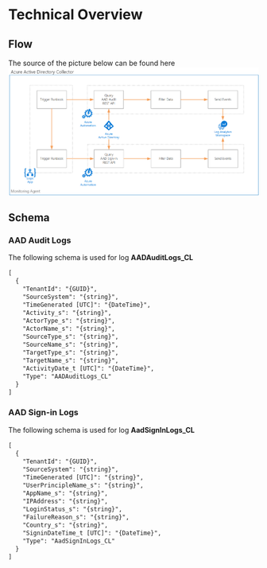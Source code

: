 # Technical Overview

## Flow
The source of the picture below can be found here
 ![image.png](.attachments/image-f4597f7d-9772-452e-8fb5-4fd0e824ab91.png)

## Schema

### AAD Audit Logs

The following schema is used for log **AADAuditLogs_CL**

```
[
  {
    "TenantId": "{GUID}",
    "SourceSystem": "{string}",
    "TimeGenerated [UTC]": "{DateTime}",
    "Activity_s": "{string}",
    "ActorType_s": "{string}",
    "ActorName_s": "{string}",
    "SourceType_s": "{string}",
    "SourceName_s": "{string}",
    "TargetType_s": "{string}",
    "TargetName_s": "{string}",
    "ActivityDate_t [UTC]": "{DateTime}",
    "Type": "AADAuditLogs_CL"
  }
]
```

### AAD Sign-in Logs

The following schema is used for log **AadSignInLogs_CL**

```
[
  {
    "TenantId": "{GUID}",
    "SourceSystem": "{string}",
    "TimeGenerated [UTC]": "{string}",
    "UserPrincipleName_s": "{string}",
    "AppName_s": "{string}",
    "IPAddress": "{string}",
    "LoginStatus_s": "{string}",
    "FailureReason_s": "{string}",
    "Country_s": "{string}",
    "SigninDateTime_t [UTC]": "{DateTime}",
    "Type": "AadSignInLogs_CL"
  }
]
```